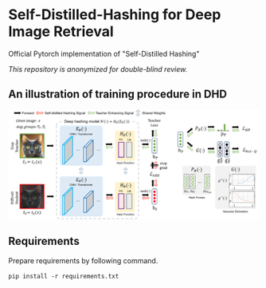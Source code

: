 # Self-Distilled-Hashing for Deep Image Retrieval

Official Pytorch implementation of "Self-Distilled Hashing"

*This repository is anonymized for double-blind review.*

## An illustration of training procedure in DHD

<p align="center"><img src="Figure_framework.png" width="900"></p>


## Requirements

Prepare requirements by following command.
```
pip install -r requirements.txt
```

